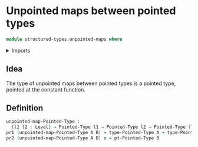 # Unpointed maps between pointed types

```agda
module structured-types.unpointed-maps where
```

<details><summary>Imports</summary>

```agda
open import foundation.dependent-pair-types
open import foundation.universe-levels
open import structured-types.pointed-types
```

</details>

## Idea

The type of unpointed maps between pointed types is a pointed type, pointed at the constant function.

## Definition

```agda
unpointed-map-Pointed-Type :
  {l1 l2 : Level} → Pointed-Type l1 → Pointed-Type l2 → Pointed-Type (l1 ⊔ l2)
pr1 (unpointed-map-Pointed-Type A B) = type-Pointed-Type A → type-Pointed-Type B
pr2 (unpointed-map-Pointed-Type A B) x = pt-Pointed-Type B
```
